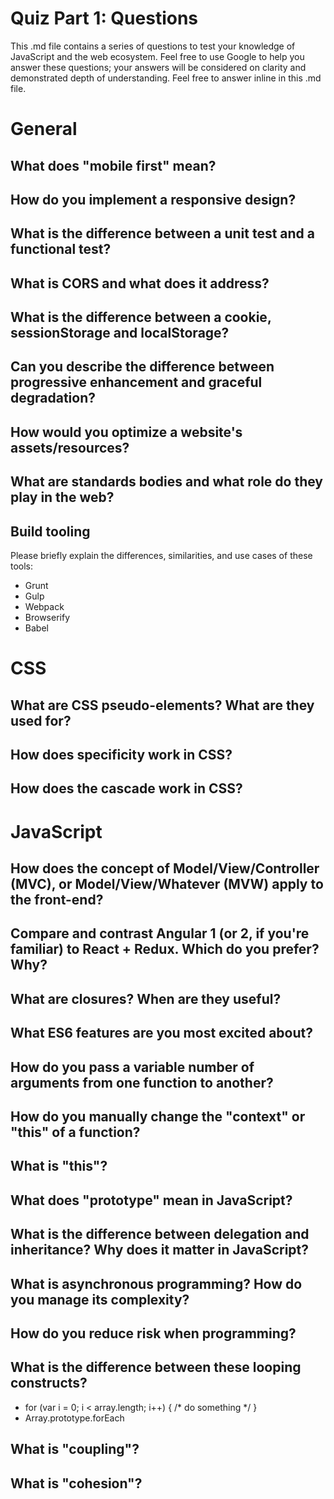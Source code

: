 # Quiz Part 1: Questions

This .md file contains a series of questions to test your knowledge of JavaScript and the web ecosystem. Feel free to use Google to help you answer these questions; your answers will be considered on clarity and demonstrated depth of understanding. Feel free to answer inline in this .md file.

# General

## What does "mobile first" mean?

## How do you implement a responsive design?

## What is the difference between a unit test and a functional test?

## What is CORS and what does it address?

## What is the difference between a cookie, sessionStorage and localStorage?

## Can you describe the difference between progressive enhancement and graceful degradation?

## How would you optimize a website's assets/resources?

## What are standards bodies and what role do they play in the web?

## Build tooling

Please briefly explain the differences, similarities, and use cases of these tools:

- Grunt
- Gulp
- Webpack
- Browserify
- Babel

# CSS

## What are CSS pseudo-elements? What are they used for?

## How does specificity work in CSS?

## How does the cascade work in CSS?

# JavaScript

## How does the concept of Model/View/Controller (MVC), or Model/View/Whatever (MVW) apply to the front-end?

## Compare and contrast Angular 1 (or 2, if you're familiar) to React + Redux. Which do you prefer? Why?

## What are closures? When are they useful?

## What ES6 features are you most excited about?

## How do you pass a variable number of arguments from one function to another?

## How do you manually change the "context" or "this" of a function?

## What is "this"?

## What does "prototype" mean in JavaScript?

## What is the difference between delegation and inheritance? Why does it matter in JavaScript?

## What is asynchronous programming? How do you manage its complexity?

## How do you reduce risk when programming?

## What is the difference between these looping constructs?

- for (var i = 0; i < array.length; i++) { /* do something */ }
- Array.prototype.forEach

## What is "coupling"?

## What is "cohesion"?
